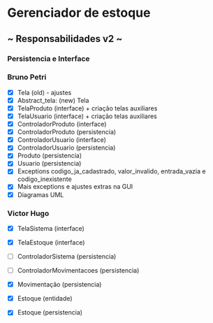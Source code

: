 # Gerenciador de estoque

## ~ Responsabilidades v2 ~
### Persistencia e Interface

### Bruno Petri
- [x] Tela (old) - ajustes
- [x] Abstract_tela: (new) Tela
- [x] TelaProduto (interface) + criação telas auxiliares
- [x] TelaUsuario (interface) + criação telas auxiliares
- [x] ControladorProduto (interface)
- [x] ControladorProduto (persistencia)
- [x] ControladorUsuario (interface)
- [x] ControladorUsuario (persistencia)
- [x] Produto (persistencia)
- [x] Usuario (persistencia)
- [x] Exceptions codigo_ja_cadastrado, valor_invalido, entrada_vazia e codigo_inexistente
- [x] Mais exceptions e ajustes extras na GUI
- [x] Diagramas UML

### Victor Hugo
- [x] TelaSistema (interface)
- [x] TelaEstoque (interface)
- [ ] ControladorSistema (persistencia)
- [ ] ControladorMovimentacoes (persistencia)
- [x] Movimentação (persistencia)
- [x] Estoque (entidade)
- [x] Estoque (persistencia)


